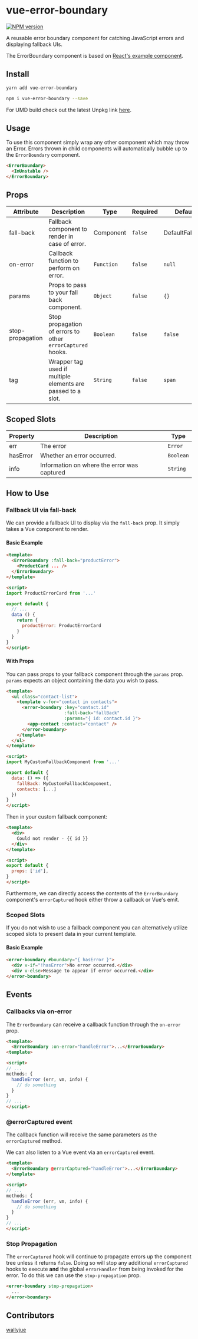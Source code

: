 # vue-error-boundary

[![NPM version](https://img.shields.io/npm/v/vue-error-boundary.svg?style=for-the-badge&colorA=BEC8BE&colorB=47B784)](https://www.npmjs.com/package/vue-error-boundary)

A reusable error boundary component for catching JavaScript errors and displaying fallback UIs.

The ErrorBoundary component is based on [React's example component](https://reactjs.org/blog/2017/07/26/error-handling-in-react-16.html).

## Install

```bash
yarn add vue-error-boundary

npm i vue-error-boundary --save
```

For UMD build check out the latest Unpkg link [here](https://unpkg.com/vue-error-boundary).

## Usage

To use this component simply wrap any other component which may throw an Error. Errors thrown in child components will automatically bubble up to the `ErrorBoundary` component.

```html
<ErrorBoundary>
  <ImUnstable />
</ErrorBoundary>
```

## Props

| Attribute        | Description  | Type | Required | Default |
|------------------|--------------|------|----------|---------|
| fall-back        | Fallback component to render in case of error. | Component | `false` | DefaultFallback |
| on-error         | Callback function to perform on error. | `Function`  | `false`  | `null` |
| params           | Props to pass to your fall back component.  | `Object` | `false` | `{}` |
| stop-propagation | Stop propagation of errors to other `errorCaptured` hooks. | `Boolean` | `false` | `false` |
| tag              | Wrapper tag used if multiple elements are passed to a slot. | `String` | `false` | `span` |


## Scoped Slots

| Property | Description | Type    |
|----------|-------------|---------|
| err      | The error   | `Error` |
| hasError | Whether an error occurred. | `Boolean` |
| info     | Information on where the error was captured | `String` |


## How to Use

### Fallback UI via fall-back

We can provide a fallback UI to display via the `fall-back` prop.  It simply takes a Vue component to render.

#### Basic Example

```html
<template>
  <ErrorBoundary :fall-back="productError">
    <ProductCard ... />
  </ErrorBoundary>
</template>

<script>
import ProductErrorCard from '...'

export default {
  // ...
  data () {
    return {
      productError: ProductErrorCard
    }
  }
}
</script>
```

#### With Props

You can pass props to your fallback component through the `params` prop.  `params` expects an object containing the data you wish to pass.

```html
<template>
  <ul class="contact-list">
    <template v-for="contact in contacts">
      <error-boundary :key="contact.id" 
                      :fall-back="fallBack" 
                      :params="{ id: contact.id }">
        <app-contact :contact="contact" />
      </error-boundary>
    </template>
  </ul>
</template>

<script>
import MyCustomFallbackComponent from '...'

export default {
  data: () => ({
    fallBack: MyCustomFallbackComponent,
    contacts: [...]
  })
}
</script>
```

Then in your custom fallback component:

```html
<template>
  <div>
    Could not render - {{ id }}
  </div>
</template>

<script>
export default {
  props: ['id'],
}
</script>
```

Furthermore, we can directly access the contents of the `ErrorBoundary` component's `errorCaptured` hook either throw a callback or Vue's emit.

### Scoped Slots

If you do not wish to use a fallback component you can alternatively utilize scoped slots to present data in your current template.

#### Basic Example

```html
<error-boundary #boundary="{ hasError }">
  <div v-if="!hasError">No error occurred.</div>
  <div v-else>Message to appear if error occurred.</div>
</error-boundary>
```

## Events

### Callbacks via on-error

The `ErrorBoundary` can receive a callback function through the `on-error` prop.

```html
<template>
  <ErrorBoundary :on-error="handleError">...</ErrorBoundary>
<template>

<script>
// ...
methods: {
  handleError (err, vm, info) {
    // do something
  }
}
// ...
</script>
```

### @errorCaptured event

The callback function will receive the same parameters as the `errorCaptured` method.

We can also listen to a Vue event via an `errorCaptured` event.

```html
<template>
  <ErrorBoundary @errorCaptured="handleError">...</ErrorBoundary>
</template>

<script>
// ...
methods: {
  handleError (err, vm, info) {
    // do something
  }
}
// ...
</script>
```

### Stop Propagation

The `errorCaptured` hook will continue to propagate errors up the component tree unless it returns `false`.  Doing so will stop any additional `errorCaptured` hooks to execute **and** the global `errorHandler` from being invoked for the error.  To do this we can use the `stop-propagation` prop.

```html
<error-boundary stop-propagation>
  ...
</error-boundary>
```

## Contributors

[wallyjue](https://github.com/wallyjue)
